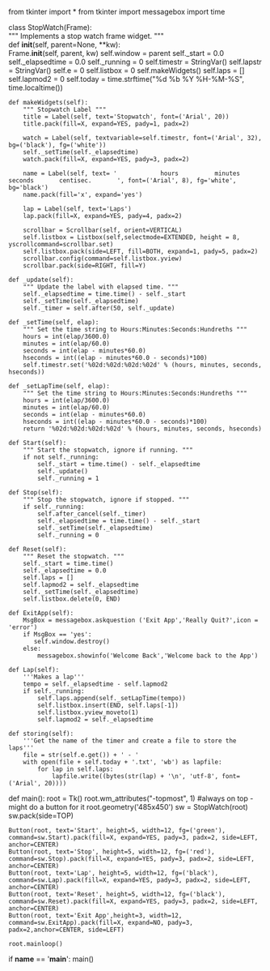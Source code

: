 from tkinter import *
from tkinter import messagebox
import time


class StopWatch(Frame):  
    """ Implements a stop watch frame widget. """                                                                
    def __init__(self, parent=None, **kw):        
        Frame.__init__(self, parent, kw)
        self.window = parent
        self._start = 0.0        
        self._elapsedtime = 0.0
        self._running = 0
        self.timestr = StringVar()
        self.lapstr = StringVar()
        self.e = 0
        self.listbox = 0
        self.makeWidgets()
        self.laps = []
        self.lapmod2 = 0
        self.today = time.strftime("%d %b %Y %H-%M-%S", time.localtime())
        
    def makeWidgets(self):                         
        """ Stopwatch Label """
        title = Label(self, text='Stopwatch', font=('Arial', 20))
        title.pack(fill=X, expand=YES, pady=1, padx=2)
        
        watch = Label(self, textvariable=self.timestr, font=('Arial', 32), bg=('black'), fg=('white'))
        self._setTime(self._elapsedtime)
        watch.pack(fill=X, expand=YES, pady=3, padx=2)
        
        name = Label(self, text= '            hours          minutes        seconds       centisec.       ', font=('Arial', 8), fg='white', bg='black')
        name.pack(fill='x', expand='yes')

        lap = Label(self, text='Laps')
        lap.pack(fill=X, expand=YES, pady=4, padx=2)

        scrollbar = Scrollbar(self, orient=VERTICAL)
        self.listbox = Listbox(self,selectmode=EXTENDED, height = 8, yscrollcommand=scrollbar.set)
        self.listbox.pack(side=LEFT, fill=BOTH, expand=1, pady=5, padx=2)
        scrollbar.config(command=self.listbox.yview)
        scrollbar.pack(side=RIGHT, fill=Y)
   
    def _update(self): 
        """ Update the label with elapsed time. """
        self._elapsedtime = time.time() - self._start
        self._setTime(self._elapsedtime)
        self._timer = self.after(50, self._update)
    
    def _setTime(self, elap):
        """ Set the time string to Hours:Minutes:Seconds:Hundreths """
        hours = int(elap/3600.0)
        minutes = int(elap/60.0)
        seconds = int(elap - minutes*60.0)
        hseconds = int((elap - minutes*60.0 - seconds)*100)                
        self.timestr.set('%02d:%02d:%02d:%02d' % (hours, minutes, seconds, hseconds))

    def _setLapTime(self, elap):
        """ Set the time string to Hours:Minutes:Seconds:Hundreths """
        hours = int(elap/3600.0)
        minutes = int(elap/60.0)
        seconds = int(elap - minutes*60.0)
        hseconds = int((elap - minutes*60.0 - seconds)*100)            
        return '%02d:%02d:%02d:%02d' % (hours, minutes, seconds, hseconds)
        
    def Start(self):                         
        """ Start the stopwatch, ignore if running. """
        if not self._running:            
            self._start = time.time() - self._elapsedtime
            self._update()
            self._running = 1        
    
    def Stop(self):                                    
        """ Stop the stopwatch, ignore if stopped. """
        if self._running:
            self.after_cancel(self._timer)            
            self._elapsedtime = time.time() - self._start    
            self._setTime(self._elapsedtime)
            self._running = 0
    
    def Reset(self):                                  
        """ Reset the stopwatch. """
        self._start = time.time()         
        self._elapsedtime = 0.0
        self.laps = []   
        self.lapmod2 = self._elapsedtime
        self._setTime(self._elapsedtime)
        self.listbox.delete(0, END)
        
    def ExitApp(self):
        MsgBox = messagebox.askquestion ('Exit App','Really Quit?',icon = 'error')
        if MsgBox == 'yes':
           self.window.destroy()
        else:
            messagebox.showinfo('Welcome Back','Welcome back to the App')

    def Lap(self):
        '''Makes a lap'''
        tempo = self._elapsedtime - self.lapmod2
        if self._running:
            self.laps.append(self._setLapTime(tempo))
            self.listbox.insert(END, self.laps[-1])
            self.listbox.yview_moveto(1)
            self.lapmod2 = self._elapsedtime
                       
    def storing(self):
        '''Get the name of the timer and create a file to store the laps'''
        file = str(self.e.get()) + ' - '
        with open(file + self.today + '.txt', 'wb') as lapfile:
            for lap in self.laps:
                lapfile.write((bytes(str(lap) + '\n', 'utf-8', font=('Arial', 20))))
            
def main():
    root = Tk()
    root.wm_attributes("-topmost", 1)      #always on top - might do a button for it
    root.geometry('485x450')
    sw = StopWatch(root)
    sw.pack(side=TOP)


    Button(root, text='Start', height=5, width=12, fg=('green'), command=sw.Start).pack(fill=X, expand=YES, pady=3, padx=2, side=LEFT, anchor=CENTER)
    Button(root, text='Stop', height=5, width=12, fg=('red'), command=sw.Stop).pack(fill=X, expand=YES, pady=3, padx=2, side=LEFT, anchor=CENTER)
    Button(root, text='Lap', height=5, width=12, fg=('black'), command=sw.Lap).pack(fill=X, expand=YES, pady=3, padx=2, side=LEFT, anchor=CENTER)
    Button(root, text='Reset', height=5, width=12, fg=('black'), command=sw.Reset).pack(fill=X, expand=YES, pady=3, padx=2, side=LEFT, anchor=CENTER)
    Button(root, text='Exit App',height=3, width=12, command=sw.ExitApp).pack(fill=X, expand=NO, pady=3, padx=2,anchor=CENTER, side=LEFT)
    
    root.mainloop()

if __name__ == '__main__':
    main()
